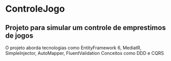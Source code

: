 # ControleJogo
## Projeto para simular um controle de emprestimos de jogos
O projeto aborda tecnologias como EntityFramework 6, MediatR, SimpleInjector, AutoMapper, FluentValidation
Conceitos como DDD e CQRS
